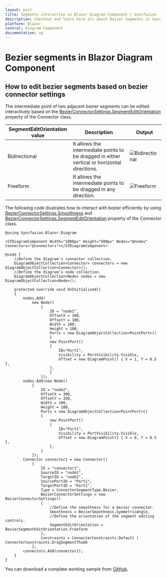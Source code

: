 ```yaml
---
layout: post
title: Segments interaction in Blazor Diagram Component | Syncfusion
description: Checkout and learn here all about Bezier Segments in Syncfusion Blazor Diagram component and much more details.
platform: Blazor
control: Diagram Component
documentation: ug
---
```


# Bezier segments in Blazor Diagram Component

## How to edit bezier segments based on bezier connector settings

The intermediate point of two adjacent bezier segments can be edited interactively based on the [BezierConnectorSettings.SegmentEditOrientation](https://help.syncfusion.com/cr/blazor/Syncfusion.Blazor.Diagram.BezierConnectorSettings.html#Syncfusion_Blazor_Diagram_BezierConnectorSettings_SegmentEditOrientation) property of the Connector class.

| SegmentEditOrientation value | Description | Output |
|-------- | -------- | -------- |
| Bidirectional | It allows the intermediate points to be dragged in either vertical or horizontal directions.  | ![Bidirectional](../../images/Bidirectional.gif) |
| Freeform | It allows the intermediate points to be dragged in any direction. | ![Freeform](../../images/Freeform.gif) |

The following code illustrates how to interact with bezier efficiently by using [BezierConnectorSettings.Smoothness](https://help.syncfusion.com/cr/blazor/Syncfusion.Blazor.Diagram.BezierConnectorSettings.html#Syncfusion_Blazor_Diagram_BezierConnectorSettings_Smoothness) and [BezierConnectorSettings.SegmentEditOrientation](https://help.syncfusion.com/cr/blazor/Syncfusion.Blazor.Diagram.BezierConnectorSettings.html#Syncfusion_Blazor_Diagram_BezierConnectorSettings_SegmentEditOrientation) property of the Connector class.

```cshtml
@using Syncfusion.Blazor.Diagram

<SfDiagramComponent Width="1000px" Height="500px" Nodes="@nodes" Connectors="@connectors"></SfDiagramComponent>

@code {
    //Define the diagram's connector collection.
    DiagramObjectCollection<Connector> connectors = new DiagramObjectCollection<Connector>();
    //Define the diagram's node collection.
    DiagramObjectCollection<Node> nodes = new DiagramObjectCollection<Node>();

    protected override void OnInitialized()
    {
        nodes.Add(
            new Node()
                {
                    ID = "node1",
                    OffsetX = 300,
                    OffsetY = 100,
                    Width = 100,
                    Height = 100,
                    Ports = new DiagramObjectCollection<PointPort>()
                    {
                    new PointPort()
                    {
                        ID="Port1",
                        Visibility = PortVisibility.Visible,
                        Offset = new DiagramPoint() { X = 1, Y = 0.5 },
                    },
                    }
                });
        nodes.Add(new Node()
            {
                ID = "node2",
                OffsetX = 300,
                OffsetY = 350,
                Width = 100,
                Height = 100,
                Ports = new DiagramObjectCollection<PointPort>()
                {
                    new PointPort()
                    {
                        ID="Port1",
                        Visibility = PortVisibility.Visible,
                        Offset = new DiagramPoint() { X = 0, Y = 0.5 },
                    },
                }
            });
        Connector connector1 = new Connector()
            {
                ID = "connector1",
                SourceID = "node1",
                TargetID = "node2",
                SourcePortID = "Port1",
                TargetPortID = "Port1",
                Type = ConnectorSegmentType.Bezier,
                BezierConnectorSettings = new BezierConnectorSettings() 
                { 
                    //Define the smoothness for a bezier connector.
                    Smoothness = BezierSmoothness.SymmetricAngle,
                    //Define the orientation of the segment editing controls.
                    SegmentEditOrientation = BezierSegmentEditOrientation.Freeform
                },
                Constraints = ConnectorConstraints.Default | ConnectorConstraints.DragSegmentThumb
            };
        connectors.Add(connector1);
    }
}
```
You can download a complete working sample from [GitHub](https://github.com/SyncfusionExamples/Blazor-Diagram-Examples/tree/master/UG-Samples/Connectors/Segments).

